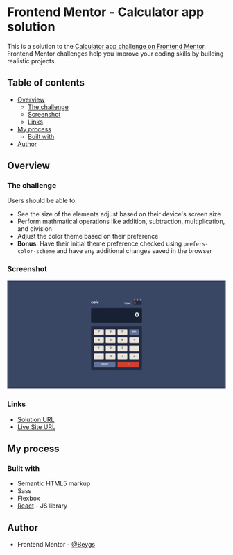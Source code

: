# Frontend Mentor - Calculator app solution

This is a solution to the [Calculator app challenge on Frontend Mentor](https://www.frontendmentor.io/challenges/calculator-app-9lteq5N29). Frontend Mentor challenges help you improve your coding skills by building realistic projects. 

## Table of contents

- [Overview](#overview)
  - [The challenge](#the-challenge)
  - [Screenshot](#screenshot)
  - [Links](#links)
- [My process](#my-process)
  - [Built with](#built-with)
- [Author](#author)

## Overview

### The challenge

Users should be able to:

- See the size of the elements adjust based on their device's screen size
- Perform mathmatical operations like addition, subtraction, multiplication, and division
- Adjust the color theme based on their preference
- **Bonus**: Have their initial theme preference checked using `prefers-color-scheme` and have any additional changes saved in the browser

### Screenshot

![](./screenshot.png)

### Links

- [Solution URL](https://github.com/Beygs/calc-frontendmentor)
- [Live Site URL](https://blissful-babbage-7d9f31.netlify.app/)

## My process

### Built with

- Semantic HTML5 markup
- Sass
- Flexbox
- [React](https://reactjs.org/) - JS library

## Author

- Frontend Mentor - [@Beygs](https://www.frontendmentor.io/profile/Beygs)
